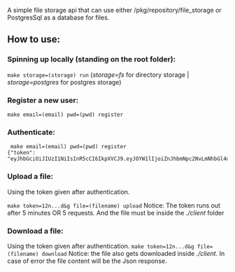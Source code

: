 A simple file storage api that can use either /pkg/repository/file_storage or PostgresSql as a database for files.

## How to use:

### Spinning up locally (standing on the root folder):
`make storage=(storage) run`  (*storage=fs* for directory storage | *storage=postgres* for postgres storage)

### Register a new user:

    make email=(email) pwd=(pwd) register

### Authenticate:

     make email=(email) pwd=(pwd) register
    {"token": "eyJhbGciOiJIUzI1NiIsInR5cCI6IkpXVCJ9.eyJOYW1lIjoiZnJhbmNpc2NvLmNhbGl4dG9AZ2xvYmFudC5jb20iLCJleHAiOjE2NDg0OTQyNzgsImlhdCI6MTY0ODQ5Mzk3OCwiaXNzIjoibG9jYWxob3N0OjUwMDAvIn0.2A7PPAKBrrwl8eRlf5Eb7_ir481OGB388XKmDvAOM10"}

### Upload a file:
Using the token given after authentication.

`make token=12n...d&g file=(filename) upload` Notice: The token runs out after 5 minutes OR 5 requests. And the file must be inside the *./client* folder

### Download a file: 
Using the token given after authentication.
`make token=12n...d&g file=(filename) download` Notice: the file also gets downloaded inside *./client*. In case of error the file content will be the Json response.